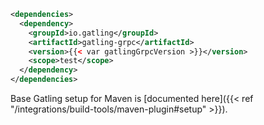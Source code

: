 ```xml
<dependencies>
  <dependency>
    <groupId>io.gatling</groupId>
    <artifactId>gatling-grpc</artifactId>
    <version>{{< var gatlingGrpcVersion >}}</version>
    <scope>test</scope>
  </dependency>
</dependencies>
```

Base Gatling setup for Maven is [documented here]({{< ref "/integrations/build-tools/maven-plugin#setup" >}}).
